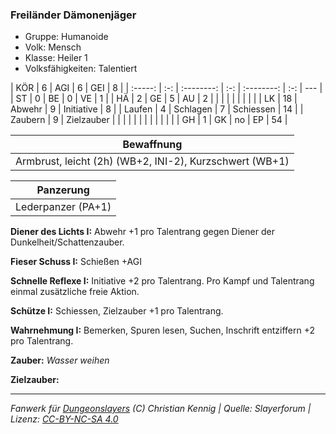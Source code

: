 ### Freiländer Dämonenjäger

- Gruppe: Humanoide
- Volk: Mensch
- Klasse: Heiler 1
- Volksfähigkeiten: Talentiert

|   KÖR   |  6  |    AGI     |  6  |    GEI     |  8  |
| :-----: | :-: | :--------: | :-: | :--------: | :-: | --- |
|   ST    |  0  |     BE     |  0  |     VE     |  1  |
|   HÄ    |  2  |     GE     |  5  |     AU     |  2  |
|         |     |            |     |            |     |     |
|   LK    | 18  |   Abwehr   |  9  | Initiative |  8  |
| Laufen  |  4  |  Schlagen  |  7  | Schiessen  | 14  |
| Zaubern |  9  | Zielzauber |     |            |     |
|         |     |            |     |            |     |     |
|   GH    |  1  |     GK     | no  |     EP     | 54  |

|                       Bewaffnung                        |
| :-----------------------------------------------------: |
| Armbrust, leicht (2h) (WB+2, INI-2), Kurzschwert (WB+1) |

|     Panzerung      |
| :----------------: |
| Lederpanzer (PA+1) |

**Diener des Lichts I:** Abwehr +1 pro Talentrang gegen Diener der Dunkelheit/Schattenzauber.

**Fieser Schuss I:** Schießen +AGI

**Schnelle Reflexe I:** Initiative +2 pro Talentrang. Pro Kampf und Talentrang einmal zusätzliche freie Aktion.

**Schütze I:** Schiessen, Zielzauber +1 pro Talentrang.

**Wahrnehmung I:** Bemerken, Spuren lesen, Suchen, Inschrift entziffern +2 pro Talentrang.

**Zauber:** _Wasser weihen_

**Zielzauber:**

---

_Fanwerk für [Dungeonslayers](https://www.dungeonslayers.net/) (C) Christian Kennig | Quelle: Slayerforum | Lizenz: [CC-BY-NC-SA 4.0](https://creativecommons.org/licenses/by-nc-sa/4.0/deed.de)_
